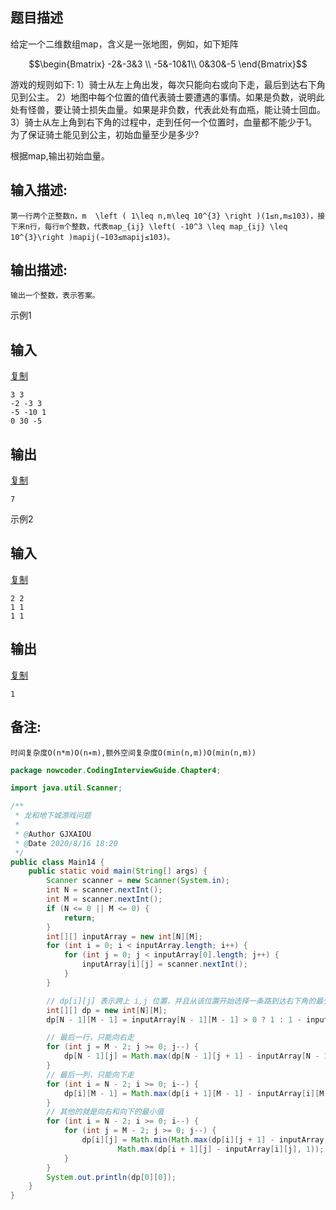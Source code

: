 ## 题目描述

给定一个二维数组map，含义是一张地图，例如，如下矩阵

$$\begin{Bmatrix} -2&-3&3 \\ -5&-10&1\\ 0&30&-5 \end{Bmatrix}$$

游戏的规则如下:
   1）骑士从左上角出发，每次只能向右或向下走，最后到达右下角见到公主。
   2）地图中每个位置的值代表骑士要遭遇的事情。如果是负数，说明此处有怪兽，要让骑士损失血量。如果是非负数，代表此处有血瓶，能让骑士回血。
   3）骑士从左上角到右下角的过程中，走到任何一个位置时，血量都不能少于1。为了保证骑土能见到公主，初始血量至少是多少?

根据map,输出初始血量。



## 输入描述:

```
第一行两个正整数n，m  \left ( 1\leq n,m\leq 10^{3} \right )(1≤n,m≤103)，接下来n行，每行m个整数，代表map_{ij} \left( -10^3 \leq map_{ij} \leq 10^{3}\right )mapij(−103≤mapij≤103)。
```

## 输出描述:

```
输出一个整数，表示答案。
```

示例1

## 输入

[复制](javascript:void(0);)

```
3 3
-2 -3 3
-5 -10 1
0 30 -5
```

## 输出

[复制](javascript:void(0);)

```
7
```

示例2

## 输入

[复制](javascript:void(0);)

```
2 2
1 1
1 1
```

## 输出

[复制](javascript:void(0);)

```
1
```

## 备注:

```
时间复杂度O(n*m)O(n∗m),额外空间复杂度O(min(n,m))O(min(n,m))
```



```java
package nowcoder.CodingInterviewGuide.Chapter4;

import java.util.Scanner;

/**
 * 龙和地下城游戏问题
 *
 * @Author GJXAIOU
 * @Date 2020/8/16 18:20
 */
public class Main14 {
    public static void main(String[] args) {
        Scanner scanner = new Scanner(System.in);
        int N = scanner.nextInt();
        int M = scanner.nextInt();
        if (N <= 0 || M <= 0) {
            return;
        }
        int[][] inputArray = new int[N][M];
        for (int i = 0; i < inputArray.length; i++) {
            for (int j = 0; j < inputArray[0].length; j++) {
                inputArray[i][j] = scanner.nextInt();
            }
        }

        // dp[i][j] 表示跨上 i,j 位置，并且从该位置开始选择一条路到达右下角的最少血量
        int[][] dp = new int[N][M];
        dp[N - 1][M - 1] = inputArray[N - 1][M - 1] > 0 ? 1 : 1 - inputArray[N - 1][M - 1];

        // 最后一行，只能向右走
        for (int j = M - 2; j >= 0; j--) {
            dp[N - 1][j] = Math.max(dp[N - 1][j + 1] - inputArray[N - 1][j], 1);
        }
        // 最后一列，只能向下走
        for (int i = N - 2; i >= 0; i--) {
            dp[i][M - 1] = Math.max(dp[i + 1][M - 1] - inputArray[i][M - 1], 1);
        }
        // 其他的就是向右和向下的最小值
        for (int i = N - 2; i >= 0; i--) {
            for (int j = M - 2; j >= 0; j--) {
                dp[i][j] = Math.min(Math.max(dp[i][j + 1] - inputArray[i][j], 1),
                        Math.max(dp[i + 1][j] - inputArray[i][j], 1));
            }
        }
        System.out.println(dp[0][0]);
    }
}

```

